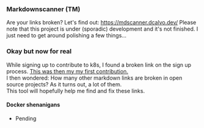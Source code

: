 ### Markdownscanner (TM)
Are your links broken? Let's find out: https://mdscanner.dcalvo.dev/ 
Please note that this project is under (sporadic) development and it's not finished. I just need to get around polishing a few things...

### Okay but now for real
While signing up to contribute to k8s, I found a broken link on the sign up process. [This was then my my first contribution.](https://github.com/kubernetes/community/pull/4304)  
I then wondered: How many other markdown links are broken in open source projects? As it turns out, a lot of them.  
This tool will hopefully help me find and fix these links.

#### Docker shenanigans
- Pending
